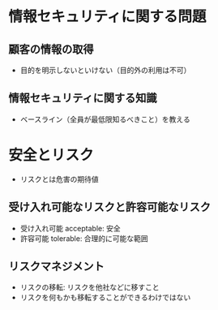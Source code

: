 # 情報セキュリティに関する問題

## 顧客の情報の取得

- 目的を明示しないといけない（目的外の利用は不可）

## 情報セキュリティに関する知識

- ベースライン（全員が最低限知るべきこと）を教える

# 安全とリスク

- リスクとは危害の期待値

## 受け入れ可能なリスクと許容可能なリスク
- 受け入れ可能 acceptable: 安全
- 許容可能 tolerable: 合理的に可能な範囲

## リスクマネジメント

- リスクの移転: リスクを他社などに移すこと
- リスクを何もかも移転することができるわけではない

